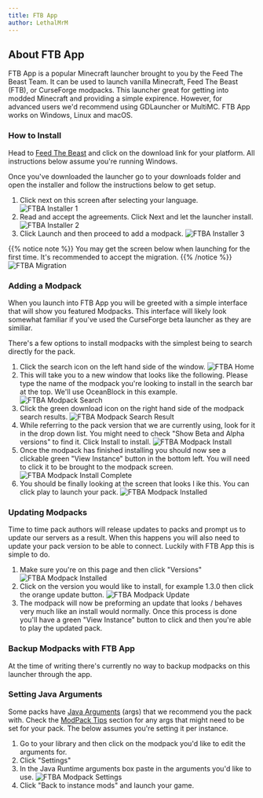 ```yaml
---
title: FTB App
author: LethalMrM
---
```


## About FTB App

FTB App is a popular Minecraft launcher brought to you by the Feed The Beast Team. It can be used to launch vanilla Minecraft, Feed The Beast (FTB), or CurseForge modpacks. This launcher great for getting into modded Minecraft and providing a simple expirence. However, for advanced users we'd recommend using GDLauncher or MultiMC. FTB App works on Windows, Linux and macOS.

### How to Install
Head to [Feed The Beast](https://feed-the-beast.com/app) and click on the download link for your platform. All instructions below assume you're running Windows.

Once you've downloaded the launcher  go to your downloads folder and open the installer and follow the instructions below to get setup.

1. Click next on this screen after selecting your language.
![FTBA Installer 1](/assets/images/ftbapp/ftba_installer_1.png) 
2. Read and accept the agreements. Click Next and let the launcher install.
![FTBA Installer 2](/assets/images/ftbapp/ftba_installer_2.png) 
3. Click Launch and then proceed to add a modpack.
![FTBA Installer 3](/assets/images/ftbapp/ftba_installer_3.png) 

{{% notice note %}}
You may get the screen below when launching for the first time. It's recommended to accept the migration.
{{% /notice %}}
![FTBA Migration](/assets/images/ftbapp/ftba_migration.png) 

### Adding a Modpack
When you launch into FTB App you will be greeted with a simple interface that will show you featured Modpacks. This interface will likely look somewhat familiar if you've used the CurseForge beta launcher as they are similiar.

There's a few options to install modpacks with the simplest being to search directly for the pack.

1. Click the search icon on the left hand side of the window.
![FTBA Home](/assets/images/ftbapp/ftba_home.png) 
2. This will take you to a new window that looks like the following. Please type the name of the modpack you're looking to install in the search bar at the top. We'll use OceanBlock in this example.
![FTBA Modpack Search](/assets/images/ftbapp/ftba_modpack_search.png) 
3. Click the green download icon on the right hand side of the modpack search results.
![FTBA Modpack Search Result](/assets/images/ftbapp/ftba_modpack_search_result.png) 
4. While referring to the pack version that we are currently using, look for it in the drop down list. You might need to check "Show Beta and Alpha versions" to find it. Click Install to install.
![FTBA Modpack Install](/assets/images/ftbapp/ftba_modpack_install.png) 
5. Once the modpack has finished installing you should now see a clickable green "View Instance" button in the bottom left. You will need to click it to be brought to the modpack screen.
![FTBA Modpack Install Complete](/assets/images/ftbapp/ftba_modpack_install_complete.png) 
6. You should be finally looking at the screen that looks l ike this. You can click play to launch your pack.
![FTBA Modpack Installed](/assets/images/ftbapp/ftba_modpack_installed.png)

### Updating Modpacks
Time to time pack authors will release updates to packs and prompt us to update our servers as a result. When this happens you will also need to update your pack version to be able to connect. Luckily with FTB App this is simple to do.

1. Make sure you're on this page and then click "Versions"
![FTBA Modpack Installed](/assets/images/ftbapp/ftba_modpack_installed.png)
2. Click on the version you would like to install, for example 1.3.0 then click the orange update button.
![FTBA Modpack Update](/assets/images/ftbapp/ftba_modpack_update_1.png)
3. The modpack will now be preforming an update that looks / behaves very much like an install would normally. Once this process is done you'll have a green "View Instance"  button to click and then you're able to play the updated pack.

### Backup Modpacks with FTB App

At the time of writing there's currently no way to backup modpacks on this launcher through the app.

### Setting Java Arguments
Some packs have [Java Arguments](/home/guides/java-args/) (args) that we recommend you the pack with. Check the [ModPack Tips](/modpack-tips/) section for any args that might need to be set for your pack. The below assumes you're setting it per instance.

1. Go to your library and then click on the modpack you'd like to edit the arguments for.
2. Click "Settings"
3. In the Java Runtime arguments box paste in the arguments you'd like to use. 
![FTBA Modpack Settings](/assets/images/ftbapp/ftba_modpack_settings.png)
4. Click "Back to instance mods" and launch your game.


